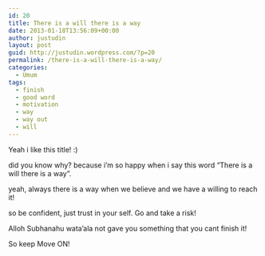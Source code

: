```yaml
---
id: 20
title: There is a will there is a way
date: 2013-01-18T13:56:09+00:00
author: justudin
layout: post
guid: http://justudin.wordpress.com/?p=20
permalink: /there-is-a-will-there-is-a-way/
categories:
  - Umum
tags:
  - finish
  - good word
  - motivation
  - way
  - way out
  - will
---
```

Yeah i like this title! :)

did you know why? because i&#8217;m so happy when i say this word &#8220;There is a will there is a way&#8221;.

yeah, always there is a way when we believe and we have a willing to reach it!

so be confident, just trust in your self. Go and take a risk!

Alloh Subhanahu wata&#8217;ala not gave you something that you cant finish it!

So keep Move ON!